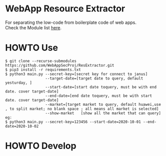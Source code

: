 # WebApp Resource Extractor

For separating the low-code from boilerplate code of web apps.  
Check the Module list [here](https://github.com/WebAppSecProj/ResExtractor/tree/master/libs/modules). 


# HOWTO Use

```
$ git clone --recurse-submodules https://github.com/WebAppSecProj/ResExtractor.git
$ pip3 install -r requirements.txt
$ python3 main.py --secret-key=[secret key for connect to janus]
        		  --target-date=[target date to query, default yesturday, ]
        		  --start-date=[start date toquery, must be with end date. cover target-date]
        		  --end-date=[end date toquery, must be with start date. cover target-date]
        		  --market=[target market to query, default huawei,use , to split market; no blank space ; all means all market is selected]
        		  --show-market   [show all the market that can query]
eg:
$ python3 main.py --secret-key=123456 --start-date=2020-10-01 --end-date=2020-10-02
```

# HOWTO Develop



